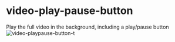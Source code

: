 # video-play-pause-button
Play the full video in the background, including a play/pause button 
![video-playpause-button-t](https://github.com/VINITCHAVDA/video-play-pause-button/assets/146835471/08a30fb4-0790-43a4-85e5-e7ec4cb5fda8)
